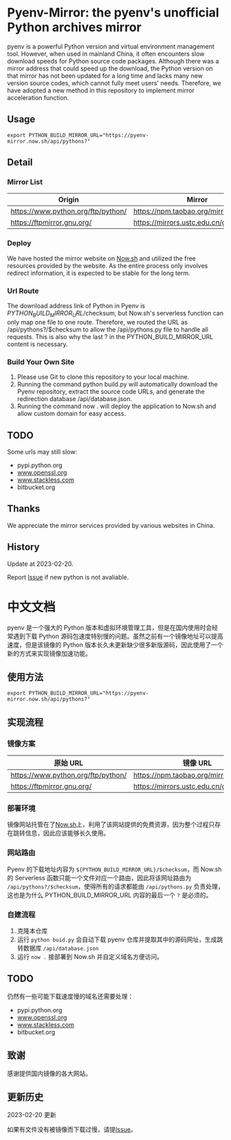 # Pyenv-Mirror: the pyenv's unofficial Python archives mirror

pyenv is a powerful Python version and virtual environment management tool. However, when used in mainland China, it often encounters slow download speeds for Python source code packages. Although there was a mirror address that could speed up the download, the Python version on that mirror has not been updated for a long time and lacks many new version source codes, which cannot fully meet users' needs. Therefore, we have adopted a new method in this repository to implement mirror acceleration function.

## Usage

```
export PYTHON_BUILD_MIRROR_URL="https://pyenv-mirror.now.sh/api/pythons?"
```

## Detail

### Mirror List

|Origin|Mirror|
|---|---|
|https://www.python.org/ftp/python/|https://npm.taobao.org/mirrors/python/|
|https://ftpmirror.gnu.org/|https://mirrors.ustc.edu.cn/gnu/|

### Deploy

We have hosted the mirror website on [Now.sh](https://zeit.co/home) and utilized the free resources provided by the website. As the entire process only involves redirect information, it is expected to be stable for the long term.

### Url Route

The download address link of Python in Pyenv is ${PYTHON_BUILD_MIRROR_URL}/$checksum, but Now.sh's serverless function can only map one file to one route. Therefore, we routed the URL as /api/pythons?/$checksum to allow the /api/pythons.py file to handle all requests. This is also why the last ? in the PYTHON_BUILD_MIRROR_URL content is necessary.

### Build Your Own Site

1. Please use Git to clone this repository to your local machine.
2. Running the command python build.py will automatically download the Pyenv repository, extract the source code URLs, and generate the redirection database /api/database.json.
3. Running the command now . will deploy the application to Now.sh and allow custom domain for easy access.


## TODO

Some urls may still slow:

* pypi.python.org
* www.openssl.org
* www.stackless.com
* bitbucket.org

## Thanks

We appreciate the mirror services provided by various websites in China.

## History

Update at 2023-02-20.

Report [Issue](https://github.com/S0urceC0der/pyenv-mirror/issues/new) if new python is not avaliable.

# 中文文档

pyenv 是一个强大的 Python 版本和虚拟环境管理工具，但是在国内使用时会经常遇到下载 Python 源码包速度特别慢的问题。虽然之前有一个镜像地址可以提高速度，但是该镜像的 Python 版本长久未更新缺少很多新版源码，因此使用了一个新的方式来实现镜像加速功能。

## 使用方法

```
export PYTHON_BUILD_MIRROR_URL="https://pyenv-mirror.now.sh/api/pythons?"
```

## 实现流程

### 镜像方案

|原始 URL |镜像 URL|
|---|---|
|https://www.python.org/ftp/python/|https://npm.taobao.org/mirrors/python/|
|https://ftpmirror.gnu.org/|https://mirrors.ustc.edu.cn/gnu/|

### 部署环境

镜像网站托管在了[Now.sh](https://zeit.co/home)上，利用了该网站提供的免费资源，因为整个过程只存在跳转信息，因此应该能够长久使用。

### 网站路由

Pyenv 的下载地址内容为 `${PYTHON_BUILD_MIRROR_URL}/$checksum`，而 Now.sh 的 Serverless 函数只能一个文件对应一个路由，因此将该网址路由为 `/api/pythons?/$checksum`，使得所有的请求都能由 `/api/pythons.py` 负责处理，这也是为什么 PYTHON_BUILD_MIRROR_URL 内容的最后一个 `?` 是必须的。

### 自建流程

1. 克隆本仓库
2. 运行 `python buid.py` 会自动下载 pyenv 仓库并提取其中的源码网址，生成跳转数据库 `/api/database.json`
3. 运行 `now .` 接部署到 Now.sh 并自定义域名方便访问。

## TODO

仍然有一些可能下载速度慢的域名还需要处理：

* pypi.python.org
* www.openssl.org
* www.stackless.com
* bitbucket.org

## 致谢

感谢提供国内镜像的各大网站。

## 更新历史

2023-02-20 更新

如果有文件没有被镜像而下载过慢，请提[Issue](https://github.com/S0urceC0der/pyenv-mirror/issues/new)。
